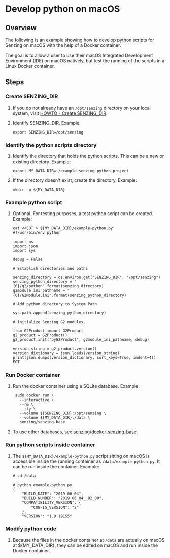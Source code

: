# Develop python on macOS

## Overview

The following is an example showing how to develop python scripts for
Senzing on macOS with the help of a Docker container.

The goal is to allow a user to use their macOS
Integrated Development Environment (IDE) on macOS natively,
but test the running of the scripts in a Linux Docker container.

## Steps

### Create SENZING_DIR

1. If you do not already have an `/opt/senzing` directory on your local system, visit
[HOWTO - Create SENZING_DIR](https://github.com/Senzing/knowledge-base/blob/master/HOWTO/create-senzing-dir.md).

1. Identify SENZING_DIR.
   Example:

    ```console
    export SENZING_DIR=/opt/senzing
    ```

### Identify the python scripts directory

1. Identify the directory that holds the python scripts.
   This can be a new or existing directory.
   Example:

    ```console
    export MY_DATA_DIR=~/example-senzing-python-project
    ```

1. If the directory doesn't exist, create the directory.
   Example:

    ```console
    mkdir -p ${MY_DATA_DIR}
    ```

### Example python script

1. Optional. For testing purposes, a test python script can be created.
   Example:

    ```console
    cat <<EOT > ${MY_DATA_DIR}/example-python.py
    #!/usr/bin/env python

    import os
    import json
    import sys

    debug = False

    # Establish directories and paths

    senzing_directory = os.environ.get("SENZING_DIR", "/opt/senzing")
    senzing_python_directory = "{0}/g2/python".format(senzing_directory)
    g2module_ini_pathname = "{0}/G2Module.ini".format(senzing_python_directory)

    # Add python directory to System Path

    sys.path.append(senzing_python_directory)

    # Initialize Senzing G2 modules.

    from G2Product import G2Product
    g2_product = G2Product()
    g2_product.init('pyG2Product', g2module_ini_pathname, debug)

    version_string = g2_product.version()
    version_dictionary = json.loads(version_string)
    print(json.dumps(version_dictionary, sort_keys=True, indent=4))
    EOT
    ```

### Run Docker container

1. Run the docker container using a SQLite database.
   Example:

   ```console
    sudo docker run \
      --interactive \
      --rm \
      --tty \
      --volume ${SENZING_DIR}:/opt/senzing \
      --volume ${MY_DATA_DIR}:/data \
      senzing/senzing-base
   ```

1. To use other databases, see
   [senzing/docker-senzing-base](https://github.com/Senzing/docker-senzing-base#run-docker-container).

### Run python scripts inside container

1. The `${MY_DATA_DIR}/example-python.py` script sitting on macOS
   is accessible inside the running container as `/data/example-python.py`.
   It can be run inside the container.
   Example:

    ```console
    # cd /data

    # python example-python.py
    {
        "BUILD_DATE": "2019-06-04",
        "BUILD_NUMBER": "2019_06_04__02_00",
        "COMPATIBILITY_VERSION": {
            "CONFIG_VERSION": "2"
        },
        "VERSION": "1.9.19155"
    ```

### Modify python code

1. Because the files in the docker container at `/data` are actually on macOS at ${MY_DATA_DIR},
   they can be edited on macOS and run inside the Docker container.
